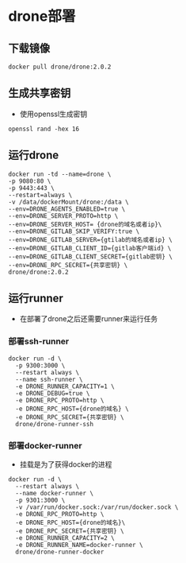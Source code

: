 # drone部署

## 下载镜像
```shell
docker pull drone/drone:2.0.2
```

## 生成共享密钥
- 使用openssl生成密钥
```shell
openssl rand -hex 16
```

## 运行drone
```shell
docker run -td --name=drone \
-p 9080:80 \
-p 9443:443 \
--restart=always \
-v /data/dockerMount/drone:/data \
--env=DRONE_AGENTS_ENABLED=true \
--env=DRONE_SERVER_PROTO=http \
--env=DRONE_SERVER_HOST= {drone的域名或者ip}\
--env=DRONE_GITLAB_SKIP_VERIFY:true \
--env=DRONE_GITLAB_SERVER={gtilab的域名或者ip} \
--env=DRONE_GITLAB_CLIENT_ID={gitlab客户端id} \
--env=DRONE_GITLAB_CLIENT_SECRET={gitlab密钥} \
--env=DRONE_RPC_SECRET={共享密钥} \
drone/drone:2.0.2
```

## 运行runner
- 在部署了drone之后还需要runner来运行任务

### 部署ssh-runner
```shell
docker run -d \
  -p 9300:3000 \
  --restart always \
  --name ssh-runner \
  -e DRONE_RUNNER_CAPACITY=1 \
  -e DRONE_DEBUG=true \
  -e DRONE_RPC_PROTO=http \
  -e DRONE_RPC_HOST={drone的域名} \
  -e DRONE_RPC_SECRET={共享密钥} \
  drone/drone-runner-ssh
```



### 部署docker-runner
- 挂载是为了获得docker的进程
```shell
docker run -d \
  --restart always \
  --name docker-runner \
  -p 9301:3000 \
  -v /var/run/docker.sock:/var/run/docker.sock \
  -e DRONE_RPC_PROTO=http \
  -e DRONE_RPC_HOST={drone的域名}\
  -e DRONE_RPC_SECRET={共享密钥} \
  -e DRONE_RUNNER_CAPACITY=2 \
  -e DRONE_RUNNER_NAME=docker-runner \
  drone/drone-runner-docker
```